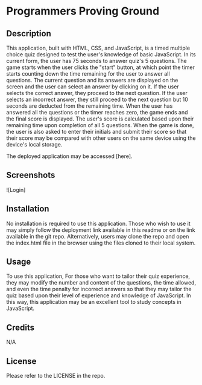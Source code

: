 # Programmers Proving Ground

## Description

This application, built with HTML, CSS, and JavaScript, is a timed multiple choice quiz designed to test the user's knowledge of basic JavaScript. In its current form, the user has 75 seconds to answer quiz's 5 questions. The game starts when the user clicks the "start" button, at which point the timer starts counting down the time remaining for the user to answer all questions. The current question and its answers are displayed on the screen and the user can select an answer by clicking on it. If the user selects the correct answer, they proceed to the next question. If the user selects an incorrect answer, they still proceed to the next question but 10 seconds are deducted from the remaining time. When the user has answered all the questions or the timer reaches zero, the game ends and the final score is displayed. The user's score is calculated based upon their remaining time upon completion of all 5 questions. When the game is done, the user is also asked to enter their initials and submit their score so that their score may be compared with other users on the same device using the device's local storage.

The deployed application may be accessed [here].

## Screenshots

![Login] 

## Installation

No installation is required to use this application. Those who wish to use it may simply follow the deployment link available in this readme or on the link available in the git repo. Alternatively, users may clone the repo and open the index.html file in the browser using the files cloned to their local system.

## Usage

To use this application,
For those who want to tailor their quiz experience, they may modify the number and content of the questions, the time allowed, and even the time penalty for incorrect answers so that they may tailor the quiz based upon their level of experience and knowledge of JavaScript. In this way, this application may be an excellent tool to study concepts in JavaScript.

## Credits

N/A

## License

Please refer to the LICENSE in the repo.
